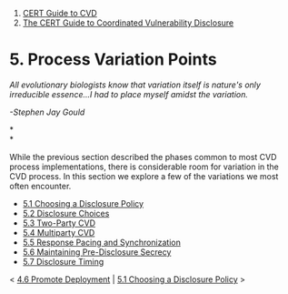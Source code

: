



1.  [CERT Guide to CVD](index.md)
2.  [The CERT Guide to Coordinated Vulnerability
    Disclosure](The-CERT-Guide-to-Coordinated-Vulnerability-Disclosure_47677443.md)


# 5. Process Variation Points 








*All evolutionary biologists know that variation itself is nature\'s
only irreducible essence...I had to place myself amidst the variation.*

*-Stephen Jay Gould*

*\
*

While the previous section described the phases common to most CVD
process implementations, there is considerable room for variation in the
CVD process. In this section we explore a few of the variations we most
often encounter.

-   [5.1 Choosing a Disclosure
    Policy](5.1-Choosing-a-Disclosure-Policy_47677474.md)
-   [5.2 Disclosure Choices](5.2-Disclosure-Choices_47677475.md)
-   [5.3 Two-Party CVD](5.3-Two-Party-CVD_47677476.md)
-   [5.4 Multiparty CVD](5.4-Multiparty-CVD_47677477.md)
-   [5.5 Response Pacing and
    Synchronization](5.5-Response-Pacing-and-Synchronization_47677479.md)
-   [5.6 Maintaining Pre-Disclosure
    Secrecy](5.6-Maintaining-Pre-Disclosure-Secrecy_47677480.md)
-   [5.7 Disclosure Timing](5.7-Disclosure-Timing_47677481.md)



\< [4.6 Promote Deployment](4.6-Promote-Deployment_47677472.md) \|
[5.1 Choosing a Disclosure
Policy](5.1-Choosing-a-Disclosure-Policy_47677474.md) \>














